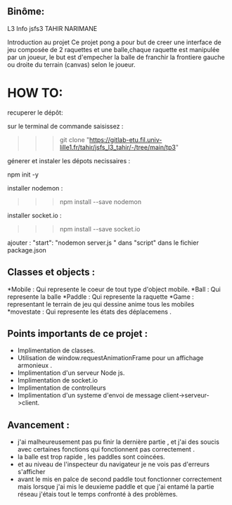 ## Binôme:
L3 Info jsfs3
TAHIR NARIMANE 

Introduction au projet
Ce projet pong a pour but de creer une interface de jeu composée de 2 raquettes et une balle,chaque raquette est manipulée par un joueur, le but est d'empecher la balle de franchir la frontiere gauche ou droite du terrain (canvas) selon le joueur.

# HOW TO:


recuperer le dépôt:


sur le terminal de commande saisissez :
>>> git clone "https://gitlab-etu.fil.univ-lille1.fr/tahir/jsfs_l3_tahir/-/tree/main/tp3"


génerer et instaler les dépots necissaires :



npm  init -y





installer nodemon  :
>>> npm  install --save nodemon


installer socket.io :
>>> npm  install --save socket.io


ajouter : "start": "nodemon server.js "  dans "script" dans le fichier package.json

## Classes et objects :

  *Mobile : Qui represente le coeur de tout type d'object mobile.
  *Ball : Qui represente la balle
  *Paddle : Qui represente la raquette
  *Game : representant le terrain de jeu qui dessine anime tous les mobiles
  *movestate : Qui represente les états des déplacemens .

## Points importants de ce projet :
  * Implimentation de classes.
  * Utilisation de window.requestAnimationFrame pour un affichage armonieux .
  * Implimentation d'un serveur Node js.
  * Implimentation de socket.io
  * Implimentation de controlleurs
  * Implimentation d'un systeme d'envoi de message client->serveur->client.
## Avancement :
- j'ai malheureusement  pas pu  finir la dernière partie , et j'ai des soucis avec certaines fonctions qui fonctionnent  pas correctement .
- la balle est trop rapide , les paddles sont coincées.
- et au niveau de l'inspecteur du  navigateur je ne  vois pas d'erreurs s'afficher
- avant le mis en palce de second paddle tout fonctionner correctement mais lorsque  j'ai mis le deuxieme paddle et que j'ai entamé la partie réseau j'étais tout le temps  confronté à des problèmes.
